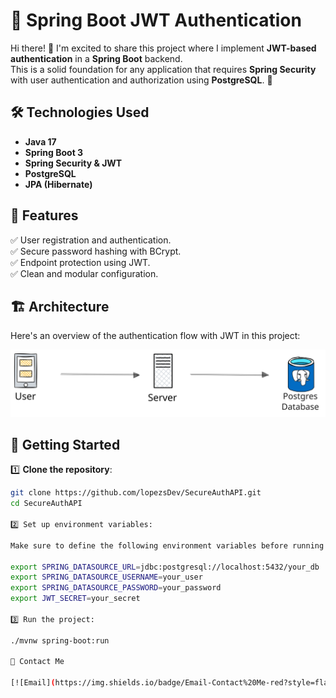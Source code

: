 # 🔐 Spring Boot JWT Authentication

Hi there! 👋 I'm excited to share this project where I implement **JWT-based authentication** in a **Spring Boot** backend.  
This is a solid foundation for any application that requires **Spring Security** with user authentication and authorization using **PostgreSQL**. 🚀

## 🛠️ Technologies Used
- **Java 17**
- **Spring Boot 3**
- **Spring Security & JWT**
- **PostgreSQL**
- **JPA (Hibernate)**

## 📌 Features
✅ User registration and authentication.  
✅ Secure password hashing with BCrypt.  
✅ Endpoint protection using JWT.  
✅ Clean and modular configuration.

## 🏗️ Architecture
Here's an overview of the authentication flow with JWT in this project:

![Architecture Diagram](docs/basic-api.svg)

## 🚀 Getting Started

1️⃣ **Clone the repository**:
```bash
git clone https://github.com/lopezsDev/SecureAuthAPI.git
cd SecureAuthAPI

2️⃣ Set up environment variables:

Make sure to define the following environment variables before running the project:

export SPRING_DATASOURCE_URL=jdbc:postgresql://localhost:5432/your_db
export SPRING_DATASOURCE_USERNAME=your_user
export SPRING_DATASOURCE_PASSWORD=your_password
export JWT_SECRET=your_secret

3️⃣ Run the project:

./mvnw spring-boot:run

📩 Contact Me

[![Email](https://img.shields.io/badge/Email-Contact%20Me-red?style=flat&logo=gmail)](mailto:lopezs.dev@gmail.com)
